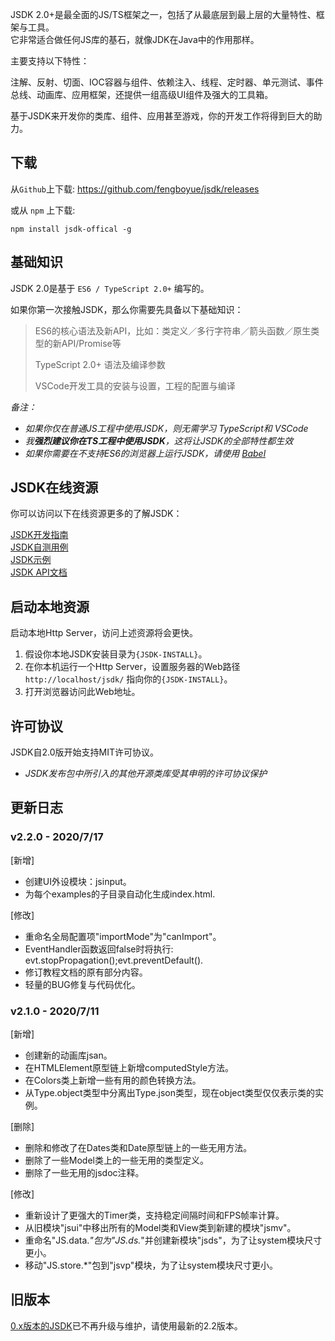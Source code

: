 JSDK 2.0+是最全面的JS/TS框架之一，包括了从最底层到最上层的大量特性、框架与工具。<br>
它非常适合做任何JS库的基石，就像JDK在Java中的作用那样。

主要支持以下特性： 
<p class="warn">
注解、反射、切面、IOC容器与组件、依赖注入、线程、定时器、单元测试、事件总线、动画库、应用框架，还提供一组高级UI组件及强大的工具箱。
</p>
基于JSDK来开发你的类库、组件、应用甚至游戏，你的开发工作将得到巨大的助力。

## 下载
从<code>Github</code>上下载: https://github.com/fengboyue/jsdk/releases

或从 <code>npm</code> 上下载:
```shell
npm install jsdk-offical -g
```

## 基础知识 
JSDK 2.0是基于 <code>ES6 / TypeScript 2.0+</code> 编写的。

如果你第一次接触JSDK，那么你需要先具备以下基础知识：
> ES6的核心语法及新API，比如：类定义／多行字符串／箭头函数／原生类型的新API/Promise等
>
> TypeScript 2.0+ 语法及编译参数
>
> VSCode开发工具的安装与设置，工程的配置与编译

*备注：*
* *如果你仅在普通JS工程中使用JSDK，则无需学习 TypeScript和 VSCode*
* *我<b>强烈建议你在TS工程中使用JSDK</b>，这将让JSDK的全部特性都生效*
* *如果你需要在不支持ES6的浏览器上运行JSDK，请使用 [Babel](https://babeljs.io/docs/en/)*

## JSDK在线资源
你可以访问以下在线资源更多的了解JSDK：
<p class="warn">
<a href="https://fengboyue.github.io/jsdk/docs/#/zh/quick" target="_blank">JSDK开发指南</a>
<br>
<a href="https://fengboyue.github.io/jsdk/tests" target="_blank">JSDK自测用例</a>
<br>
<a href="https://fengboyue.github.io/jsdk/examples" target="_blank">JSDK示例</a>
<br>
<a href="https://fengboyue.github.io/jsdk/api" target="_blank">JSDK API文档</a>
</p>

## 启动本地资源
启动本地Http Server，访问上述资源将会更快。
1. 假设你本地JSDK安装目录为<code>{JSDK-INSTALL}</code>。
2. 在你本机运行一个Http Server，设置服务器的Web路径 <code>http://localhost/jsdk/</code> 指向你的<code>{JSDK-INSTALL}</code>。
3. 打开浏览器访问此Web地址。

## 许可协议
JSDK自2.0版开始支持MIT许可协议。
* *JSDK发布包中所引入的其他开源类库受其申明的许可协议保护*

## 更新日志
### v2.2.0 - 2020/7/17
[新增] 
- 创建UI外设模块：jsinput。
- 为每个examples的子目录自动化生成index.html.

[修改] 
- 重命名全局配置项"importMode"为"canImport"。
- EventHandler函数返回false时将执行: evt.stopPropagation();evt.preventDefault().
- 修订教程文档的原有部分内容。
- 轻量的BUG修复与代码优化。

### v2.1.0 - 2020/7/11
[新增] 
- 创建新的动画库jsan。
- 在HTMLElement原型链上新增computedStyle方法。
- 在Colors类上新增一些有用的颜色转换方法。
- 从Type.object类型中分离出Type.json类型，现在object类型仅仅表示类的实例。

[删除] 
- 删除和修改了在Dates类和Date原型链上的一些无用方法。
- 删除了一些Model类上的一些无用的类型定义。
- 删除了一些无用的jsdoc注释。

[修改] 
- 重新设计了更强大的Timer类，支持稳定间隔时间和FPS帧率计算。
- 从旧模块"jsui"中移出所有的Model类和View类到新建的模块"jsmv"。
- 重命名"JS.data.*"包为"JS.ds.*"并创建新模块"jsds"，为了让system模块尺寸更小。
- 移动"JS.store.*"包到"jsvp"模块，为了让system模块尺寸更小。

## 旧版本
<a href="https://sourceforge.net/projects/jsdk2/" target="_blank">
0.x版本的JSDK</a>已不再升级与维护，请使用最新的2.2版本。